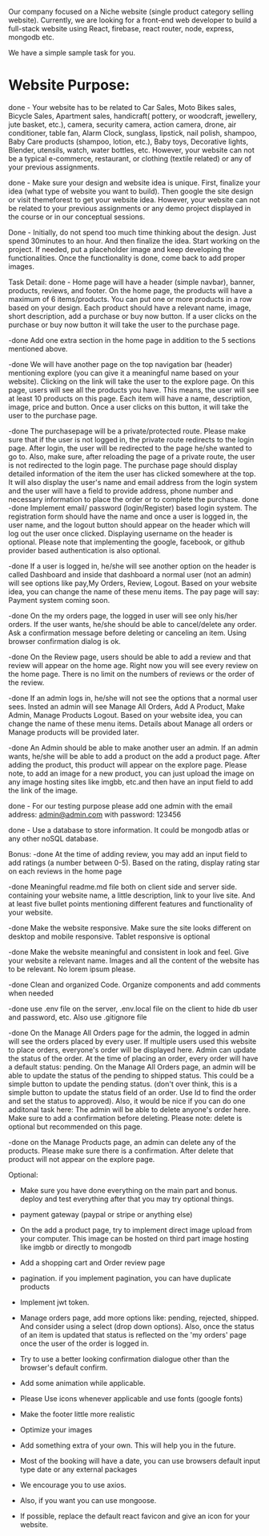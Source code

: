 Our company focused on a Niche website (single product category selling website). Currently, we are looking for a front-end web developer to build a full-stack website using React, firebase, react router, node, express, mongodb etc.

We have a simple sample task for you.

# Website Purpose:
done - Your website has to be related to Car Sales, Moto Bikes sales, Bicycle Sales, Apartment sales, handicraft( pottery, or woodcraft, jewellery, jute basket, etc.), camera, security camera, action camera, drone, air conditioner, table fan, Alarm Clock, sunglass, lipstick, nail polish, shampoo, Baby Care products (shampoo, lotion, etc.), Baby toys, Decorative lights, Blender, utensils, watch, water bottles, etc. However, your website can not be a typical e-commerce, restaurant, or clothing (textile related) or any of your previous assignments.

done - Make sure your design and website idea is unique. First, finalize your idea (what type of website you want to build). Then google the site design or visit themeforest to get your website idea. However, your website can not be related to your previous assignments or any demo project displayed in the course or in our conceptual sessions.

Done - Initially, do not spend too much time thinking about the design. Just spend 30minutes to an hour. And then finalize the idea. Start working on the project. If needed, put a placeholder image and keep developing the functionalities. Once the functionality is done, come back to add proper images.

Task Detail:
done - Home page will have a header (simple navbar), banner, products, reviews, and footer. On the home page, the products will have a maximum of 6 items/products. You can put one or more products in a row based on your design. Each product should have a relevant name, image, short description, add a purchase or buy now button. If a user clicks on the purchase or buy now button it will take the user to the purchase page.

-done Add one extra section in the home page in addition to the 5 sections mentioned above.

-done We will have another page on the top navigation bar (header) mentioning explore (you can give it a meaningful name based on your website). Clicking on the link will take the user to the explore page. On this page, users will see all the products you have. This means, the user will see at least 10 products on this page. Each item will have a name, description, image, price and button. Once a user clicks on this button, it will take the user to the purchase page.

-done The purchasepage will be a private/protected route. Please make sure that if the user is not logged in, the private route redirects to the login page. After login, the user will be redirected to the page he/she wanted to go to. Also, make sure, after reloading the page of a private route, the user is not redirected to the login page. The purchase page should display detailed information of the item the user has clicked somewhere at the top. It will also display the user's name and email address from the login system and the user will have a field to provide address, phone number and necessary information to place the order or to complete the purchase.
done
-done Implement email/ password (login/Register) based login system. The registration form should have the name and once a user is logged in, the user name, and the logout button should appear on the header which will log out the user once clicked. Displaying username on the header is optional. Please note that implementing the google, facebook, or github provider based authentication is also optional.

-done If a user is logged in, he/she will see another option on the header is called Dashboard and inside that dashboard a normal user (not an admin) will see options like pay,My Orders, Review, Logout. Based on your website idea, you can change the name of these menu items. The pay page will say: Payment system coming soon.

-done On the my orders page, the logged in user will see only his/her orders. If the user wants, he/she should be able to cancel/delete any order. Ask a confirmation message before deleting or canceling an item. Using browser confirmation dialog is ok.

-done On the Review page, users should be able to add a review and that review will appear on the home age. Right now you will see every review on the home page. There is no limit on the numbers of reviews or the order of the review.

-done If an admin logs in, he/she will not see the options that a normal user sees. Insted an admin will see Manage All Orders, Add A Product, Make Admin, Manage Products Logout. Based on your website idea, you can change the name of these menu items. Details about Manage all orders or Manage products will be provided later.

-done An Admin should be able to make another user an admin. If an admin wants, he/she will be able to add a product on the add a product page. After adding the product, this product will appear on the explore page. Please note, to add an image for a new product, you can just upload the image on any image hosting sites like imgbb, etc.and then have an input field to add the link of the image.

done - For our testing purpose please add one admin with the email address: admin@admin.com with password: 123456

done - Use a database to store information. It could be mongodb atlas or any other noSQL database.

Bonus:
-done At the time of adding review, you may add an input field to add ratings (a number between 0-5). Based on the rating, display rating star on each reviews in the home page

-done Meaningful readme.md file both on client side and server side. containing your website name, a little description, link to your live site. And at least five bullet points mentioning different features and functionality of your website.

-done Make the website responsive. Make sure the site looks different on desktop and mobile responsive. Tablet responsive is optional

-done Make the website meaningful and consistent in look and feel. Give your website a relevant name. Images and all the content of the website has to be relevant. No lorem ipsum please.

-done Clean and organized Code. Organize components and add comments when needed

-done use .env file on the server, .env.local file on the client to hide db user and password, etc. Also use .gitignore file

-done On the Manage All Orders page for the admin, the logged in admin will see the orders placed by every user. If multiple users used this website to place orders, everyone's order will be displayed here. Admin can update the status of the order. At the time of placing an order, every order will have a default status: pending. On the Manage All Orders page, an admin will be able to update the status of the pending to shipped status. This could be a simple button to update the pending status. (don't over think, this is a simple button to update the status field of an order. Use Id to find the order and set the status to approved). Also, it would be nice if you can do one additonal task here: The admin will be able to delete anyone's order here. Make sure to add a confirmation before deleting. Please note: delete is optional but recommended on this page.

-done on the Manage Products page, an admin can delete any of the products. Please make sure there is a confirmation. After delete that product will not appear on the explore page.

Optional:
- Make sure you have done everything on the main part and bonus. deploy and test everything after that you may try optional things.

- payment gateway (paypal or stripe or anything else)

- On the add a product page, try to implement direct image upload from your computer. This image can be hosted on third part image hosting like imgbb or directly to mongodb

- Add a shopping cart and Order review page

- pagination. if you implement pagination, you can have duplicate products

- Implement jwt token.

- Manage orders page, add more options like: pending, rejected, shipped. And consider using a select (drop down options). Also, once the status of an item is updated that status is reflected on the 'my orders' page once the user of the order is logged in.

- Try to use a better looking confirmation dialogue other than the browser's default confirm.

- Add some animation while applicable.

- Please Use icons whenever applicable and use fonts (google fonts)

- Make the footer little more realistic

- Optimize your images

- Add something extra of your own. This will help you in the future.

- Most of the booking will have a date, you can use browsers default input type date or any external packages

- We encourage you to use axios.

- Also, if you want you can use mongoose.

- If possible, replace the default react favicon and give an icon for your website.